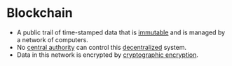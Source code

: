 # Blockchain

- A public trail of time-stamped data that is [immutable](immutable) and is managed by a network of computers.
- No [central authority](centralization) can control this [decentralized](decentralization) system.
- Data in this network is encrypted by [cryptographic encryption](cryptography).
